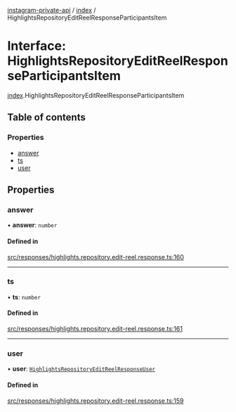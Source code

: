 [instagram-private-api](../../README.md) / [index](../../modules/index.md) / HighlightsRepositoryEditReelResponseParticipantsItem

# Interface: HighlightsRepositoryEditReelResponseParticipantsItem

[index](../../modules/index.md).HighlightsRepositoryEditReelResponseParticipantsItem

## Table of contents

### Properties

- [answer](HighlightsRepositoryEditReelResponseParticipantsItem.md#answer)
- [ts](HighlightsRepositoryEditReelResponseParticipantsItem.md#ts)
- [user](HighlightsRepositoryEditReelResponseParticipantsItem.md#user)

## Properties

### answer

• **answer**: `number`

#### Defined in

[src/responses/highlights.repository.edit-reel.response.ts:160](https://github.com/Nerixyz/instagram-private-api/blob/0e0721c/src/responses/highlights.repository.edit-reel.response.ts#L160)

___

### ts

• **ts**: `number`

#### Defined in

[src/responses/highlights.repository.edit-reel.response.ts:161](https://github.com/Nerixyz/instagram-private-api/blob/0e0721c/src/responses/highlights.repository.edit-reel.response.ts#L161)

___

### user

• **user**: [`HighlightsRepositoryEditReelResponseUser`](HighlightsRepositoryEditReelResponseUser.md)

#### Defined in

[src/responses/highlights.repository.edit-reel.response.ts:159](https://github.com/Nerixyz/instagram-private-api/blob/0e0721c/src/responses/highlights.repository.edit-reel.response.ts#L159)
